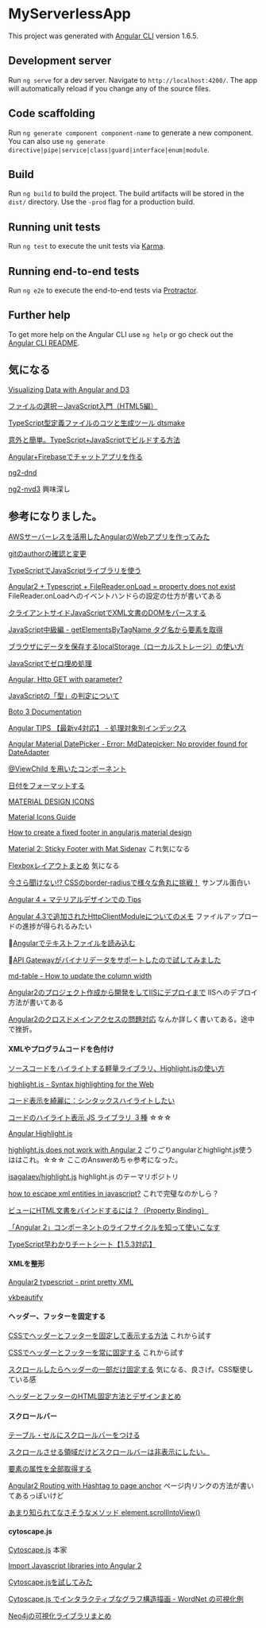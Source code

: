 # MyServerlessApp

This project was generated with [Angular CLI](https://github.com/angular/angular-cli) version 1.6.5.

## Development server

Run `ng serve` for a dev server. Navigate to `http://localhost:4200/`. The app will automatically reload if you change any of the source files.

## Code scaffolding

Run `ng generate component component-name` to generate a new component. You can also use `ng generate directive|pipe|service|class|guard|interface|enum|module`.

## Build

Run `ng build` to build the project. The build artifacts will be stored in the `dist/` directory. Use the `-prod` flag for a production build.

## Running unit tests

Run `ng test` to execute the unit tests via [Karma](https://karma-runner.github.io).

## Running end-to-end tests

Run `ng e2e` to execute the end-to-end tests via [Protractor](http://www.protractortest.org/).

## Further help

To get more help on the Angular CLI use `ng help` or go check out the [Angular CLI README](https://github.com/angular/angular-cli/blob/master/README.md).

## 気になる

[Visualizing Data with Angular and D3](https://medium.com/netscape/visualizing-data-with-angular-and-d3-209dde784aeb)

[ファイルの選択－JavaScript入門（HTML5編）](http://www.pori2.net/html5/File/010.html)

[TypeScript型定義ファイルのコツと生成ツール dtsmake](https://qiita.com/ConquestArrow/items/450f961c3d54bc932cf3)

[意外と簡単。TypeScript+JavaScriptでビルドする方法](https://clickan.click/ts-js-build/)

[Angular+Firebaseでチャットアプリを作る](https://qiita.com/Yamamoto0525/items/a76ea4b3924eeb82b0f9)

[ng2-dnd](https://www.npmjs.com/package/ng2-dnd)

[ng2-nvd3](https://github.com/krispo/ng2-nvd3)
 興味深し

## 参考になりました。

[AWSサーバーレスを活用したAngularのWebアプリを作ってみた](http://acro-engineer.hatenablog.com/entry/2017/12/13/120000)

[gitのauthorの確認と変更](https://hacknote.jp/archives/15745/)

[TypeScriptでJavaScriptライブラリを使う](http://3jigen.net/2017/03/post-368/)

[Angular2 + Typescript + FileReader.onLoad = property does not exist](https://stackoverflow.com/questions/41737620/angular2-typescript-filereader-onload-property-does-not-exist)
  FileReader.onLoadへのイベントハンドらの設定の仕方が書いてある

[クライアントサイドJavaScriptでXML文書のDOMをパースする](https://qiita.com/tom_konda/items/5e9824b38842615c9df1)

[JavaScript中級編 - getElementsByTagName タグ名から要素を取得](http://wp-p.info/tpl_rep.php?cat=js-intermediate&fl=r3)

[ブラウザにデータを保存するlocalStorage（ローカルストレージ）の使い方](https://www.granfairs.com/blog/staff/local-storage-01)

[JavaScriptでゼロ埋め処理](https://qiita.com/cress_cc/items/3e820fe1695f13793df3)

[Angular, Http GET with parameter?](https://stackoverflow.com/questions/44280303/angular-http-get-with-parameter/44282037)

[JavaScriptの「型」の判定について](https://qiita.com/south37/items/c8d20a069fcbfe4fce85)

[Boto 3 Documentation](https://boto3.readthedocs.io/en/latest/index.html)

[Angular TIPS 【最新v4対応】 - 処理対象別インデックス](https://www.buildinsider.net/web/angulartips)

[Angular Material DatePicker - Error: MdDatepicker: No provider found for DateAdapter
](https://stackoverflow.com/questions/46337774/angular-material-datepicker-error-mddatepicker-no-provider-found-for-dateada)

[@ViewChild を用いたコンポーネント](http://angular.keicode.com/basics/component-interaction-viewchild.php)

[日付をフォーマットする](https://qiita.com/osakanafish/items/c64fe8a34e7221e811d0)

[MATERIAL DESIGN ICONS](https://material.io/icons/)

[Material Icons Guide](http://google.github.io/material-design-icons/#icon-font-for-the-web)

[How to create a fixed footer in angularjs material design](https://stackoverflow.com/questions/35814455/how-to-create-a-fixed-footer-in-angularjs-material-design)

[Material 2: Sticky Footer with Mat Sidenav](https://blog.thecodecampus.de/material-2-sticky-footer-mat-sidenav/)
 これ気になる

[Flexboxレイアウトまとめ](https://qiita.com/takanorip/items/a51989312160530d89a1) 気になる

[今さら聞けない!? CSSのborder-radiusで様々な角丸に挑戦！](https://www.webcreatorbox.com/tech/border-radius) サンプル面白い

[Angular 4 + マテリアルデザインでの Tips](https://qiita.com/TsuyoshiUshio@github/items/70b9dbb1d0362ba4f478)

[Angular 4.3で追加されたHttpClientModuleについてのメモ](https://qiita.com/ponday/items/1ec0e500cd801286845e) ファイルアップロードの進捗が得られるみたい

[Angularでテキストファイルを読み込む](http://daikiojm.hatenablog.com/entry/2017/10/10/000000)

[API Gatewayがバイナリデータをサポートしたので試してみました](https://dev.classmethod.jp/cloud/aws/binary-data-supported-by-api-gateway/)

[md-table - How to update the column width](https://stackoverflow.com/questions/45159066/md-table-how-to-update-the-column-width)

[Angular2のプロジェクト作成から開発をしてIISにデプロイまで](http://www.ifelse.jp/blog/angular2-basic-training-01) IISへのデプロイ方法が書いてある

[Angular2のクロスドメインアクセスの問題対応](http://www.ifelse.jp/blog/angular-tips-01) なんか詳しく書いてある。途中で挫折。

#### XMLやプログラムコードを色付け

[ソースコードをハイライトする軽量ライブラリ、Highlight.jsの使い方](https://syncer.jp/how-to-use-highlightjs)

[highlight.js - Syntax highlighting for the Web](https://highlightjs.org/)

[コード表示を綺麗に：シンタックスハイライトしたい](https://qiita.com/rico/items/1c64075a53cbe507c836)

[コードのハイライト表示 JS ライブラリ ３種](https://qiita.com/tadnakam/items/1323d03743fc0101aa50)
☆☆☆

[Angular Highlight.js](https://murhafsousli.github.io/ngx-highlightjs/)

[highlight.js does not work with Angular 2](https://stackoverflow.com/questions/37307943/highlight-js-does-not-work-with-angular-2) ごりごりangularとhighlight.js使うははこれ。☆☆☆  ここのAnswerめちゃ参考になった。

[isagalaev/highlight.js](https://github.com/isagalaev/highlight.js/tree/master/src/styles) highlight.js のテーマリポジトリ


[how to escape xml entities in javascript?](https://stackoverflow.com/questions/7918868/how-to-escape-xml-entities-in-javascript)
これで完璧なのかしら？

[ビューにHTML文書をバインドするには？（Property Binding）](https://www.buildinsider.net/web/angulartips/007)

[「Angular 2」コンポーネントのライフサイクルを知って使いこなす](https://codezine.jp/article/detail/10046)

[TypeScript早わかりチートシート【1.5.3対応】](https://www.buildinsider.net/language/quicktypescript/01)



#### XMLを整形
[Angular2 typescript - print pretty XML](https://stackoverflow.com/questions/42268268/angular2-typescript-print-pretty-xml)

[vkbeautify](https://code.google.com/archive/p/vkbeautify/)

#### ヘッダー、フッターを固定する

[CSSでヘッダーとフッターを固定して表示する方法](http://proengineer.internous.co.jp/content/columnfeature/6491) これから試す

[CSSでヘッダーとフッターを常に固定する](http://webnonotes.com/css/header_footer/) これから試す

[スクロールしたらヘッダーの一部だけ固定する](http://chibinowa.net/note/js/fixedheader.html) 気になる、良さげ。CSS駆使している感

[ヘッダーとフッターのHTML固定方法とデザインまとめ](https://seolaboratory.jp/internal/2016091244065.php)


#### スクロールバー

[テーブル・セルにスクロールバーをつける](http://kowaza.boo.jp/03table/table-07-0scroll.html)

[スクロールさせる領域だけどスクロールバーは非表示にしたい。](https://qiita.com/naru0504/items/ff0c77775223dc5a9148)



[要素の属性を全部取得する](http://hokaccha.hatenablog.com/entry/20130819/1376895914)

[Angular2 Routing with Hashtag to page anchor](https://stackoverflow.com/questions/36101756/angular2-routing-with-hashtag-to-page-anchor) ページ内リンクの方法が書いてあるっぽいけど

[あまり知られてなさそうなメソッド element.scrollIntoView()](https://qiita.com/amamamaou/items/728d571d508347b2bc82)


#### cytoscape.js

[Cytoscape.js](http://js.cytoscape.org/) 本家

[Import Javascript libraries into Angular 2](http://techscreen.at/node/3079)

[Cytoscape.jsを試してみた](http://steavevaivai.hatenablog.com/entry/2017/03/25/065734)

[Cytoscape.js でインタラクティブなグラフ構造描画 - WordNet の可視化例](http://shinaisan.hatenablog.com/entry/2017/04/30/230908)

[Neo4jの可視化ライブラリまとめ](https://www.slideshare.net/mkiuchi4/201769-neo4j)

